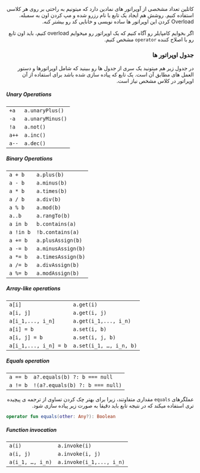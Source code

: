 <div dir="rtl">

## 

کاتلین تعداد مشخصی از آوپراتور های نمادین دارد که میتونیم به راحتی بر روی هر کلاسی استفاده کنیم. روشش هم ایجاد یک تابع با نام رزرو شده و مپ کردن اون به سمبله. Overload کردن این اوپراتور ها ساده نویسی و خانایی کد رو بیشتر کنه.

اگر بخوایم کامپایلر رو آگاه کنیم که یک اوپراتور رو میخوایم overload کنیم، باید اون تابع رو با اصلاح کننده  `operator` مشخص کنیم.

### جدول اوپراتور ها

در جدول زیر هم میتونید یک سری از جدول ها رو ببینید  که شامل اوپراتورها و دستور العمل های مطابق آن است. یک تابع که پیاده سازی شده باشد برای استفاده از آن اوپراتور در کلاس مشخص نیاز است.

</div>

##### Unary Operations

|                |                               |
|----------------|-------------------------------|
|`+a`            |`a.unaryPlus()`                |
|`-a`            |`a.unaryMinus()`               |
|`!a`            |`a.not()`                      |
|`a++`           |`a.inc()`                      |
|`a--`           |`a.dec()`                      |


##### Binary Operations

|                |                               |
|----------------|-------------------------------|
|`a + b`         |`a.plus(b)`                    |
|`a - b`         |`a.minus(b)`                   |
|`a * b`         |`a.times(b)`                   |
|`a / b`         |`a.div(b)`                     |
|`a % b`         |`a.mod(b)`                     |
|`a..b`          |`a.rangTo(b)`                  |
|`a in b`        |`b.contains(a)`                |
|`a !in b`       |`!b.contains(a)`               |
|`a += b`        |`a.plusAssign(b)`              |
|`a -= b`        |`a.minusAssign(b)`             |
|`a *= b`        |`a.timesAssign(b)`             |
|`a /= b`        |`a.divAssign(b)`               |
|`a %= b`        |`a.modAssign(b)`               |

##### Array-like operations

|                       |                               |
|-----------------------|-------------------------------|
|`a[i]`                 |`a.get(i)`                     |
|`a[i, j]`              |`a.get(i, j)`                  |
|`a[i_1,..., i_n]`      |`a.get(i_1,..., i_n)`          |
|`a[i] = b`             |`a.set(i, b)`                  |
|`a[i, j] = b`          |`a.set(i, j, b)`               |
|`a[i_1,..., i_n] = b`  |`a.set(i_1, …, i_n, b)`        |


##### Equals operation

|                       |                                    |
|-----------------------|------------------------------------|
|`a == b`               |`a?.equals(b) ?: b === null`        |
|`a != b`               |`!(a?.equals(b) ?: b === null)`     |


<div dir="rtl">

عملگرهای `equals` مقداری متفاوتند، زیرا برای بهتر چک کردن تساوی از ترجمه ی پیچیده تری استفاده میکند که در نتیجه تابع باید دقیقا به صورت زیر پیاده سازی شود.

</div>

````kotlin
operator fun equals(other: Any?): Boolean
````

##### Function invocation

|                       |                                    |
|-----------------------|------------------------------------|
|`a(i)`                 |`a.invoke(i)`                       |
|`a(i, j)`              |`a.invoke(i, j)`                    |
|`a(i_1, …, i_n)`       |`a.invoke(i_1,..., i_n)`            |


